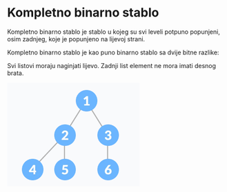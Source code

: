 # Kompletno binarno stablo

Kompletno binarno stablo je stablo u kojeg su svi leveli potpuno popunjeni, osim zadnjeg, koje je popunjeno na lijevoj strani.

Kompletno binarno stablo je kao puno binarno stablo sa dvije bitne razlike:

Svi listovi moraju naginjati lijevo. Zadnji list element ne mora imati desnog brata.

<img src="../images/kompletno.png">